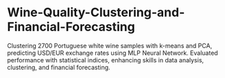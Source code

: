 # Wine-Quality-Clustering-and-Financial-Forecasting
Clustering 2700 Portuguese white wine samples with k-means and PCA, predicting USD/EUR exchange rates using MLP Neural Network. Evaluated performance with statistical indices, enhancing skills in data analysis, clustering, and financial forecasting.
